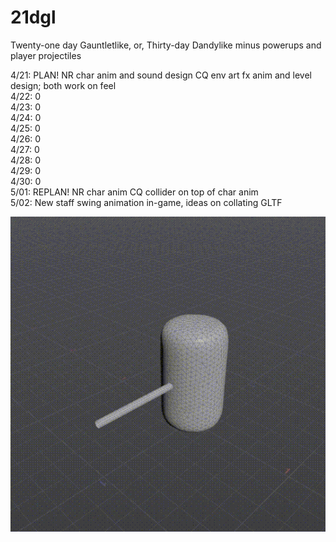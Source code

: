 # 21dgl
Twenty-one day Gauntletlike, or, Thirty-day Dandylike minus powerups and player projectiles

4/21: PLAN! NR char anim and sound design CQ env art fx anim and level design; both work on feel  
4/22: 0  
4/23: 0  
4/24: 0  
4/25: 0  
4/26: 0  
4/27: 0  
4/28: 0  
4/29: 0  
4/30: 0  
5/01: REPLAN! NR char anim CQ collider on top of char anim  
5/02: New staff swing animation in-game, ideas on collating GLTF  

![staff_swing.gif](https://github.com/ralabate/21dgl/blob/main/staff_swing.gif)
